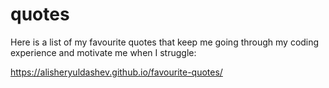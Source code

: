 # quotes

Here is a list of my favourite quotes that keep me going through my coding experience and motivate me when I struggle:

https://alisheryuldashev.github.io/favourite-quotes/
 
